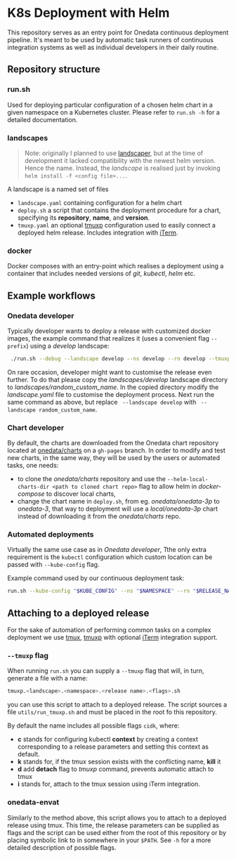 # K8s Deployment with Helm
This repository serves as an entry point for Onedata continuous deployment pipeline. It's meant to be used by automatic task runners of continuous integration systems as well as individual developers in their daily routine.

## Repository structure
### run.sh
Used for deploying particular configuration of a chosen helm chart in a given namespace on a Kubernetes cluster. Please refer to `run.sh -h` for a detailed documentation.

### landscapes

> Note: originally I planned to use [landscaper](https://github.com/Eneco/landscaper), but at the time of development it lacked compatibility with the newest helm version. Hence the name. Instead, the *landscape* is realised just by invoking `helm install -f <config file>...`.

A landscape is a named set of files
- `landscape.yaml` containing configuration for a helm chart
- `deploy.sh` a script that contains the deployment procedure for a chart, specifying its **repository**, **name**, and **version**.
- `tmuxp.yaml` an optional [tmuxp](https://github.com/tony/tmuxp/) configuration used to easily connect a deployed helm release. Includes integration with [iTerm](https://www.iterm2.com/).

### docker

Docker composes with an entry-point which realises a deployment using a container that includes needed versions of *git*, *kubectl*, *helm* etc.

## Example workflows

### Onedata developer

Typically developer wants to deploy a release with customized docker images, the example command that realizes it (uses a convenient flag `--prefix`) using a *develop* landscape:
~~~bash
 ./run.sh --debug --landscape develop --ns develop --rn develop --tmuxp  --prefix docker.onedata.org/ --op oneprovider:ID-795e3f2827 --oc oneclient:ID-f5cd39a89c --oz onezone:ID-df63ec7ae2 --cli rest-cli:ID-07f1c50d9e
~~~

On rare occasion, developer might want to customise the release even further. To do that please copy the *landscapes/develop* landscape directory to *landscapes/random_custom_name*. In the copied directory modify the *landscape.yaml* file to customise the deployment process. Next run the same command as above, but replace ` --landscape develop` with ` --landscape random_custom_name`. 

### Chart developer

By default, the charts are downloaded from the Onedata chart repository located at [onedata/charts](https://github.com/onedata/charts) on a `gh-pages` branch. In order to modify and test new charts, in the same way, they will be used by the users or automated tasks, one needs:

- to clone the *onedata/charts* repository and use the `--helm-local-charts-dir <path to cloned chart repo>` flag to allow helm in *docker-compose* to discover local charts,
- change the chart name in `deploy.sh`, from eg. *onedata/onedata-3p* to *onedata-3*, that way to deployment will use a *local/onedata-3p* chart instead of downloading it from the *onedata/charts* repo.

### Automated deployments

Virtually the same use case as in *Onedata developer*, Tthe only extra requirement is the `kubectl` configuration which custom location can be passed with `--kube-config` flag.

Example command used by our continuous deployment task:
~~~bash
run.sh --kube-config "$KUBE_CONFIG" --ns "$NAMESPACE" --rn "$RELEASE_NAME" --op "$OP_IMAGE" --oc "$OC_IMAGE" --oz "$OZ_IMAGE" --cli "$CLI_IMAGE" --landscape develop --debug
~~~

## Attaching to a deployed release
For the sake of automation of performing common tasks on a complex deployment we use [tmux](https://github.com/tmux/tmux/wiki), [tmuxp](https://github.com/tony/tmuxp/) with optional [iTerm](https://www.iterm2.com/) integration support.

### `--tmuxp` flag
When running `run.sh` you can supply a `--tmuxp` flag that will, in turn, generate a file with a name:

~~~bash
tmuxp.<landscape>.<namespace>.<release name>.<flags>.sh
~~~
you can use this script to attach to a deployed release. The script sources a file `utils/run_tmuxp.sh` and must be placed in the root fo this repository.

By default the name includes all possible flags `cidk`, where:

- **c** stands for configuring kubectl **context** by creating a context corresponding to a release parameters and setting this context as default.
- **k** stands for, if the tmux session exists with the conflicting name, **kill** it
- **d** add **detach** flag to *tmuxp* command, prevents automatic attach to tmux
- **i** stands for, attach to the tmux session using iTerm integration.

### onedata-envat

Similarly to the method above, this script allows you to attach to a deployed release using tmux. This time, the release parameters can be supplied as flags and the script can be used either from the root of this repository or by placing symbolic link to in somewhere in your `$PATH`. See `-h` for a more detailed description of possible flags.
